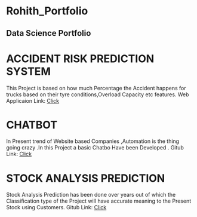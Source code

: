 # Rohith_Portfolio
## Data Science Portfolio

# ACCIDENT RISK PREDICTION SYSTEM
   This Project is based on how much Percentage the Accident happens for trucks based on their tyre conditions,Overload Capacity etc features.
Web Applicaion Link: [Click](https://accidentpredictor2.herokuapp.com/)

# CHATBOT 
   In Present trend of Website based Companies ,Automation is the thing going crazy .In this Project a basic Chatbo Have been Developed .
Gitub Link: [Click](https://github.com/Rohit19990702/Chatbot)

# STOCK ANALYSIS PREDICTION
   Stock Analysis Prediction has been done over years out of which the Classification type of the Project will have accurate meaning to the Present Stock using Customers.
Gitub Link: [Click](https://github.com/Rohit19990702/Stock-Prediction)

